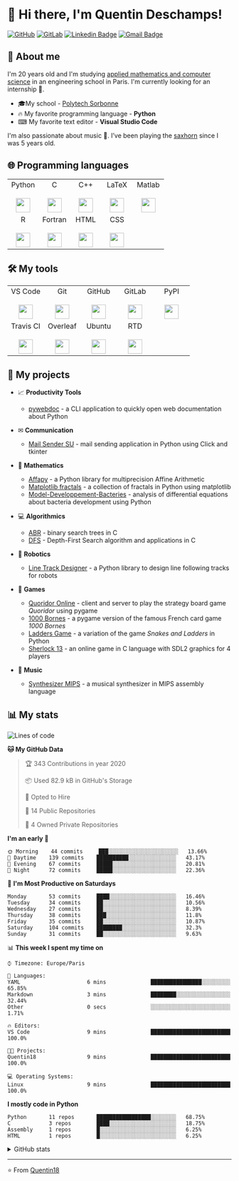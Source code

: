 # 👋 Hi there, I'm Quentin Deschamps!

[![GitHub](https://img.shields.io/badge/-GitHub-181717?style=flat-square&logo=github&link=https://github.com/Quentin18/)](https://github.com/Quentin18/)
[![GitLab](https://img.shields.io/badge/-GitLab-FCA121?style=flat-square&logo=gitlab&link=https://gitlab.lip6.fr/deschampsq/)](https://gitlab.lip6.fr/deschampsq/)
[![Linkedin Badge](https://img.shields.io/badge/-LinkedIn-blue?style=flat-square&logo=Linkedin&logoColor=white&link=https://www.linkedin.com/in/quentin-deschamps18/)](https://www.linkedin.com/in/quentin-deschamps18/) 
[![Gmail Badge](https://img.shields.io/badge/-Gmail-c14438?style=flat-square&logo=Gmail&logoColor=white&link=mailto:quentindeschamps18@gmail.com)](mailto:quentindeschamps18@gmail.com)


## 🧐 About me
I'm 20 years old and I'm studying [applied mathematics and computer science](https://www.polytech.sorbonne-universite.fr/formations/mathematiques-appliques-et-informatique) in an engineering school in Paris. I'm currently looking for an internship 🔎.

- 🎓My school - [Polytech Sorbonne](https://www.polytech.sorbonne-universite.fr)
- 🔥 My favorite programming language - **Python**
- ⌨ My favorite text editor - **Visual Studio Code**

I'm also passionate about music 🎵. I’ve been playing the [saxhorn](https://en.wikipedia.org/wiki/Saxhorn) since I was 5 years old.

## 🌐 Programming languages
<table>
  <tbody>
    <tr valign="top">
     <td width="20%" align="center">
        <span>Python</span><br><br>
        <img height="32px" src="https://cdn.worldvectorlogo.com/logos/python-5.svg">
      </td>
      <td width="20%" align="center">
        <span>C</span><br><br>
        <img height="32px" src="https://cdn.worldvectorlogo.com/logos/c-2975.svg">
      </td>
      <td width="20%" align="center">
        <span>C++</span><br><br>
        <img height="32px" src="https://cdn.worldvectorlogo.com/logos/c.svg">
      </td>
      <td width="20%" align="center">
        <span>LaTeX</span><br><br>
        <img height="32px" src="https://cdn.worldvectorlogo.com/logos/latex.svg">
      </td>
      <td width="20%" align="center">
        <span>Matlab</span><br><br>
        <img height="32px" src="https://fr.mathworks.com/matlabcentral/mlc-downloads/downloads/submissions/24241/versions/5/screenshot.png">
      </td>
    </tr>
    <tr valign="top">
      <td width="20%" align="center">
        <span>R</span><br><br>
        <img height="32px" src="https://cdn.worldvectorlogo.com/logos/r-lang.svg">
      </td>
      <td width="20%" align="center">
        <span>Fortran</span><br><br>
        <img height="32px" src="https://fortran-lang.org/assets/img/fortran_logo_256x256.png">
      </td>
      <td width="20%" align="center">
        <span>HTML</span><br><br>
        <img height="32px" src="https://cdn.svgporn.com/logos/html-5.svg">
      </td>
      <td width="20%" align="center">
        <span>CSS</span><br><br>
        <img height="32px" src="https://cdn.svgporn.com/logos/css-3.svg">
      </td>
      <td width="20%" align="center">
      </td>
    </tr>
  </tbody>
</table>

## 🛠️ My tools
<table>
  <tbody>
    <tr valign="top">
      <td width="20%" align="center">
        <span>VS Code</span><br><br>
        <img height="32px" src="https://cdn.svgporn.com/logos/visual-studio-code.svg">
      </td>
      <td width="20%" align="center">
        <span>Git</span><br><br>
        <img height="32px" src="https://cdn.svgporn.com/logos/git-icon.svg">
      </td>
      <td width="20%" align="center">
        <span>GitHub</span><br><br>
        <img height="32px" src="https://cdn.worldvectorlogo.com/logos/github-1.svg">
      </td>
      <td width="20%" align="center">
        <span>GitLab</span><br><br>
        <img height="32px" src="https://cdn.worldvectorlogo.com/logos/gitlab.svg">
      </td>
      <td width="20%" align="center">
        <span>PyPI</span><br><br>
        <img height="32px" src="https://pypi.org/static/images/twitter.90915068.jpg">
      </td>
    </tr>
    <tr valign="top">
      <td width="20%" align="center">
        <span>Travis CI</span><br><br>
        <img height="32px" src="https://cdn.worldvectorlogo.com/logos/travis-ci.svg">
      </td>
      <td width="20%" align="center">
        <span>Overleaf</span><br><br>
        <img height="32px" src="https://cdn.overleaf.com/img/ol-brand/overleaf_og_logo.png">
      </td>
      <td width="20%" align="center">
        <span>Ubuntu</span><br><br>
        <img height="32px" src="https://cdn.worldvectorlogo.com/logos/ubuntu-4.svg">
      </td>
      <td width="20%" align="center">
        <span>RTD</span><br><br>
        <img height="32px" src="https://pbs.twimg.com/profile_images/525686734760067072/OhsWgbsr.png">
      </td>
      <td width="20%" align="center">
      </td>
    </tr>
  </tbody>
</table>

## 🚀 My projects
- 📈 **Productivity Tools**

    * [pywebdoc](https://github.com/Quentin18/pywebdoc) - a CLI application to quickly open web documentation about Python

- ✉ **Communication**

    * [Mail Sender SU](https://github.com/Quentin18/Mail-Sender-Sorbonne-Universite) - mail sending application in Python using Click and tkinter

- 🔢 **Mathematics**

    * [Affapy](https://gitlab.lip6.fr/hilaire/affapy) - a Python library for multiprecision Affine Arithmetic
    * [Matplotlib fractals](https://github.com/Quentin18/Matplotlib-fractals) - a collection of fractals in Python using matplotlib
    * [Model-Developpement-Bacteries](https://github.com/Quentin18/Model-Developpement-Bacteries) - analysis of differential equations about bacteria development using Python

- 💻 **Algorithmics**

    * [ABR](https://github.com/Quentin18/ABR) - binary search trees in C
    * [DFS](https://github.com/Quentin18/DFS) - Depth-First Search algorithm and applications in C

- 🤖 **Robotics**

    * [Line Track Designer](https://github.com/Quentin18/Line-Track-Designer) - a Python library to design line following tracks for robots

- 🎲 **Games**

    * [Quoridor Online](https://github.com/Quentin18/Quoridor-Online) - client and server to play the strategy board game *Quoridor* using pygame
    * [1000 Bornes](https://github.com/Quentin18/1000-Bornes) - a pygame version of the famous French card game *1000 Bornes*
    * [Ladders Game](https://github.com/Quentin18/Ladders-Game) - a variation of the game *Snakes and Ladders* in Python
    * [Sherlock 13](https://github.com/Quentin18/Sherlock13) - an online game in C language with SDL2 graphics for 4 players

- 🎹 **Music**

    * [Synthesizer MIPS](https://github.com/Quentin18/Synthesizer-MIPS) - a musical synthesizer in MIPS assembly language

## 📊 My stats
<!--START_SECTION:waka-->
![Lines of code](https://img.shields.io/badge/From%20Hello%20World%20I've%20written-295029%20Lines%20of%20code-blue)

**🐱 My GitHub Data** 

> 🏆 343 Contributions in year 2020
 > 
> 📦 Used 82.9 kB in GitHub's Storage 
 > 
> 💼 Opted to Hire
 > 
> 📜 14 Public Repositories 
 > 
> 🔑 4 Owned Private Repositories 

**I'm an early 🐤** 

```text
🌞 Morning    44 commits     ███░░░░░░░░░░░░░░░░░░░░░░   13.66% 
🌆 Daytime    139 commits    ██████████░░░░░░░░░░░░░░░   43.17% 
🌃 Evening    67 commits     █████░░░░░░░░░░░░░░░░░░░░   20.81% 
🌙 Night      72 commits     █████░░░░░░░░░░░░░░░░░░░░   22.36%

```
📅 **I'm Most Productive on Saturdays** 

```text
Monday       53 commits     ████░░░░░░░░░░░░░░░░░░░░░   16.46% 
Tuesday      34 commits     ██░░░░░░░░░░░░░░░░░░░░░░░   10.56% 
Wednesday    27 commits     ██░░░░░░░░░░░░░░░░░░░░░░░   8.39% 
Thursday     38 commits     ███░░░░░░░░░░░░░░░░░░░░░░   11.8% 
Friday       35 commits     ██░░░░░░░░░░░░░░░░░░░░░░░   10.87% 
Saturday     104 commits    ████████░░░░░░░░░░░░░░░░░   32.3% 
Sunday       31 commits     ██░░░░░░░░░░░░░░░░░░░░░░░   9.63%

```


📊 **This week I spent my time on** 

```text
⌚︎ Timezone: Europe/Paris

💬 Languages: 
YAML                     6 mins              ████████████████░░░░░░░░░   65.85% 
Markdown                 3 mins              ████████░░░░░░░░░░░░░░░░░   32.44% 
Other                    0 secs              ░░░░░░░░░░░░░░░░░░░░░░░░░   1.71%

🔥 Editors: 
VS Code                  9 mins              █████████████████████████   100.0%

🐱‍💻 Projects: 
Quentin18                9 mins              █████████████████████████   100.0%

💻 Operating Systems: 
Linux                    9 mins              █████████████████████████   100.0%

```

**I mostly code in Python** 

```text
Python       11 repos       █████████████████░░░░░░░░   68.75% 
C            3 repos        ████░░░░░░░░░░░░░░░░░░░░░   18.75% 
Assembly     1 repos        █░░░░░░░░░░░░░░░░░░░░░░░░   6.25% 
HTML         1 repos        █░░░░░░░░░░░░░░░░░░░░░░░░   6.25%

```



<!--END_SECTION:waka-->

<details>
<summary>GitHub stats</summary>
  <p align = "center">
    <img src="https://github-readme-stats.vercel.app/api?username=Quentin18&hide=prs,issues,contribs&include_all_commits=true&show_icons=true&theme=radical" alt="Quentin18's github stats" />
    <img src="https://github-readme-stats.vercel.app/api/top-langs/?username=Quentin18&layout=compact&theme=radical" />
  </p>
</details>

---
⭐️ From [Quentin18](https://github.com/Quentin18)
